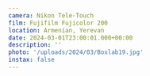 ```yaml
---
camera: Nikon Tele-Touch
film: Fujifilm Fujicolor 200
location: Armenian, Yerevan
date: 2024-03-01T23:00:01.000+00:00
description: ''
photo: '/uploads/2024/03/Boxlab19.jpg'
instax: false
---
```

